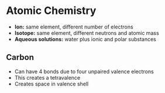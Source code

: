 # Atomic Chemistry
- **Ion:** same element, different number of electrons
- **Isotope:** same element, different neutrons and atomic mass
- **Aqueous solutions:** water plus ionic and polar substances
## Carbon
- Can have 4 bonds due to four unpaired valence electrons
- This creates a tetravalence 
- Creates space in valence shell